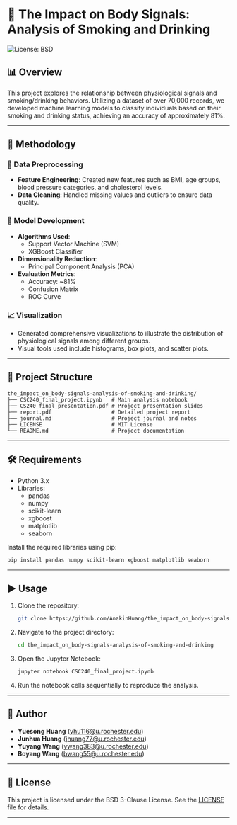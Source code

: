 # 🧬 The Impact on Body Signals: Analysis of Smoking and Drinking

![License: BSD](https://img.shields.io/badge/License-BSD%203--Clause-blue.svg)

## 📊 Overview

This project explores the relationship between physiological signals and smoking/drinking behaviors. Utilizing a dataset of over 70,000 records, we developed machine learning models to classify individuals based on their smoking and drinking status, achieving an accuracy of approximately 81%.

---

## 🧠 Methodology

### 🔄 Data Preprocessing

- **Feature Engineering**: Created new features such as BMI, age groups, blood pressure categories, and cholesterol levels.
- **Data Cleaning**: Handled missing values and outliers to ensure data quality.

### 🧪 Model Development

- **Algorithms Used**:
  - Support Vector Machine (SVM)
  - XGBoost Classifier
- **Dimensionality Reduction**:
  - Principal Component Analysis (PCA)
- **Evaluation Metrics**:
  - Accuracy: ~81%
  - Confusion Matrix
  - ROC Curve

### 📈 Visualization

- Generated comprehensive visualizations to illustrate the distribution of physiological signals among different groups.
- Visual tools used include histograms, box plots, and scatter plots.

---

## 📁 Project Structure

```
the_impact_on_body-signals-analysis-of-smoking-and-drinking/
├── CSC240_final_project.ipynb   # Main analysis notebook
├── CS240_final_presentation.pdf # Project presentation slides
├── report.pdf                   # Detailed project report
├── journal.md                   # Project journal and notes
├── LICENSE                      # MIT License
└── README.md                    # Project documentation
```

---

## 🛠️ Requirements

- Python 3.x
- Libraries:
  - pandas
  - numpy
  - scikit-learn
  - xgboost
  - matplotlib
  - seaborn

Install the required libraries using pip:

```bash
pip install pandas numpy scikit-learn xgboost matplotlib seaborn
```

---

## ▶️ Usage

1. Clone the repository:

   ```bash
   git clone https://github.com/AnakinHuang/the_impact_on_body-signals-analysis-of-smoking-and-drinking.git
   ```

2. Navigate to the project directory:

   ```bash
   cd the_impact_on_body-signals-analysis-of-smoking-and-drinking
   ```

3. Open the Jupyter Notebook:

   ```bash
   jupyter notebook CSC240_final_project.ipynb
   ```

4. Run the notebook cells sequentially to reproduce the analysis.

---

## 👤 Author

- **Yuesong Huang** (yhu116@u.rochester.edu)
- **Junhua Huang** (jhuang77@u.rochester.edu)
- **Yuyang Wang** (ywang383@u.rochester.edu)
- **Boyang Wang** (bwang55@u.rochester.edu)

---

## 📄 License

This project is licensed under the BSD 3-Clause License. See the [LICENSE](LICENSE) file for details.

---
